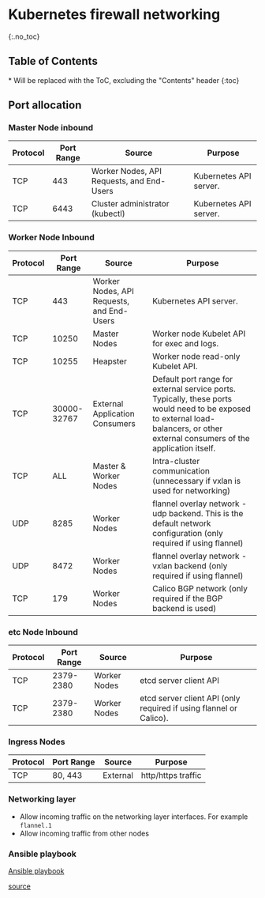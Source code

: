 # Kubernetes firewall networking

{:.no_toc}

<h2 id="toc-header">Table of Contents <i class="fa fa-chevron-up" aria-hidden="true" id="toc-arrow"></i></h2>
* Will be replaced with the ToC, excluding the "Contents" header
{:toc}


## Port allocation
### Master Node inbound

| Protocol | Port Range | Source                                    | Purpose                |
|----------|------------|-------------------------------------------|------------------------|
| TCP      | 443        | Worker Nodes, API Requests, and End-Users | Kubernetes API server. |
| TCP      | 6443       | Cluster administrator (kubectl)           | Kubernetes API server. |

### Worker Node Inbound

| Protocol | Port Range | Source                                    | Purpose                |
|----------|------------|-------------------------------------------|------------------------|
| TCP      | 443        | Worker Nodes, API Requests, and End-Users | Kubernetes API server. |
| TCP	| 10250 |	Master Nodes |	Worker node Kubelet API for exec and logs. |
| TCP | 	10255 |	Heapster	 | Worker node read-only Kubelet API. |
| TCP | 	30000-32767 |	External Application Consumers | Default port range for external service ports. Typically, these ports would need to be exposed to external load-balancers, or other external consumers of the application itself. |
| TCP |	ALL |	Master & Worker Nodes	| Intra-cluster communication (unnecessary if vxlan is used for networking) |
| UDP | 	8285 |	Worker Nodes	 | flannel overlay network - udp backend. This is the default network configuration (only required if using flannel) |
| UDP |	8472 |	Worker Nodes | 	flannel overlay network - vxlan backend (only required if using flannel) |
| TCP |	179 |	Worker Nodes	 | Calico BGP network (only required if the BGP backend is used) |

### etc Node Inbound

| Protocol | Port Range | Source                                    | Purpose                |
|----------|------------|-------------------------------------------|------------------------|
| TCP      | 2379-2380        | Worker Nodes | etcd server client API |
| TCP | 2379-2380 | Worker Nodes | etcd server client API (only required if using flannel or Calico).

### Ingress Nodes

| Protocol | Port Range | Source                                    | Purpose                |
|----------|------------|-------------------------------------------|------------------------|
| TCP      | 80, 443       | External | http/https traffic |

### Networking layer

- Allow incoming traffic on the networking layer interfaces. For example `flannel.1`
- Allow incoming traffic from other nodes

### Ansible playbook

[Ansible playbook](https://github.com/benjamincaldwell/ansible/blob/master/playbooks/kubernetes/firewall.yml)

[source](https://coreos.com/kubernetes/docs/latest/kubernetes-networking.html)